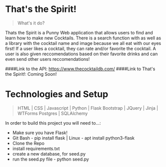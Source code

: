 # That's the Spirit!

> What's it do?

Thats the Spirit is a Punny Web application that allows users to find and learn how to make new Cocktails. 
There is a search function with as well as a library with the cocktail name and image because we all eat with our eyes first! If a user likes a cocktail, they can rate and/or favorite the cocktail. A user is also given reccomendations based on their favorite drinks and can even send other users reccomendations!

####Link to the API: https://www.thecocktaildb.com/
####Link to That's the Spirit!: Coming Soon!


# Technologies and Setup

> HTML | CSS | Javascript | Python | Flask
> Bootstrap | JQuery | Jinja | WTForms
> Postgres | SQLAlchemy

In order to build this project you will need to...:

* Make sure you have Flask!
* Git Bash - pip install flask | Linux - apt install python3-flask
* Clone the Repo
* install requirements.txt
* create a new database, for seed.py
* run the seed.py file - python seed.py
